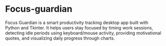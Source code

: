 # Focus-guardian
Focus Guardian is a smart productivity tracking desktop app built with Python and Tkinter. It helps users stay focused by timing work sessions, detecting idle periods using keyboard/mouse activity, providing motivational quotes, and visualizing daily progress through charts.
